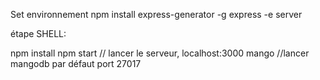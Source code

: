 Set environnement
    npm install express-generator -g
    express -e server

étape SHELL:

npm install
npm start // lancer le serveur, localhost:3000
mango //lancer mangodb par défaut port 27017
